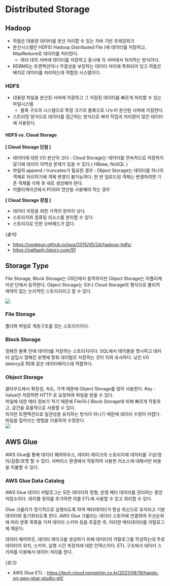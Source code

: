 # Distributed Storage

## Hadoop
- 하둡은 대용량 데이터를 분산 처리할 수 있는 자바 기반 프레임워크 
- 분산시스템인 HDFS( Hadoop Distributed File )에 데이터를 저장하고, MapReduce로 데이터를 처리한다.
    - 여러 대의 서버에 데이터를 저장하고 동시에 각 서버에서 처리하는 방식이다.
- RDBMS는 트랜젝션이나 무결성을 보장하는 데이터 처리에 특화되어 있고 하둡은 배치로 데이터를 처리하는데 적합한 시스템이다.

### HDFS
- 대용량 파일을 분산된 서버에 저장하고 그 저장된 데이터를 빠르게 처리할 수 있는 파일시스템
    - 블록 구조의 시스템으로 특정 크기의 블록으로 나누어 분산된 서버에 저장한다.
- 스트리밍 방식으로 데이터를 접근하는 방식으로 배치 작업과 처리량이 많은 데이터에 사용된다.

#### HDFS vs. Cloud Storage
**[ Cloud Storage 단점 ]**
- 데이터에 대한 I/O 분산이 크다 : Cloud Storage는 데이터를 연속적으로 저장하지 않기에 데이터 지역성 문제가 있을 수 있다.( HBase, NoSQL )  
- 파일의 append / truncates가 필요한 경우 : Object Storage는 데이터를 하나의 객체로 처리하기에 객체 변경이 불가능하다. 한 번 업로드된 객체는 변경하려면 기존 객체를 삭제 후 새로 생성해야 한다.
- 어플리케이션에서 POSIX 연산을 사용해야 하는 경우

**[ Cloud Storage 장점 ]** 
- 데이터 저장을 위한 가격이 현저히 낮다.
- 스토리지와 컴퓨팅 리소스를 분리할 수 있다.
- 스토리지로 인한 오버헤드가 없다.


*(출처)*
- https://yookeun.github.io/java/2015/05/24/hadoop-hdfs/
- https://nathanh.tistory.com/91

## Storage Type
File Storage, Block Storage는 OS단에서 동작하지만 Object Storage는 어플리케이션 단에서 동작한다.
Object Storage는 S3나 Cloud Storage의 형식으로 물리적 제약이 없는 논리적인 스토리지라고 할 수 있다.

![](https://miro.medium.com/max/770/1*wbpNIDluXRa6aV26tpbwbQ.gif)

### File Storage
폴더와 파일로 계층구조를 갖는 스토리지이다.
### Block Storage
정해진 블록 안에 데이터를 저장하는 스토리지이다. SQL에서 테이블을 명시하고 데이터 삽입시 정해진 포맷에 맞춰 데이털르 저장하는 것이 이와 유사하다.
낮은 I/O latency로 RDB 같은 데이터베이스에 적합하다.

### Object Storage
클라우드에서 확장성, 속도, 가격 때문에 Object Storage를 많이 사용한다. Key - Value만 저장하면 HTTP 로 요청하여 파일을 받을 수 있다.  
파일에 대한 메타 정보가 적기 때문에 File이나 Block Storage에 비해 빠르게 작동하고, 공간을 효율적으로 사용할 수 있다.  
하지만 트랜젝션으로 일관성을 유지하는 방식이 아니기 때문에 데이터 수정이 어렵다. 파일을 덮어쓰는 방법을 이용하여 수정한다.   
![](https://medium.com/harrythegreat/%ED%81%B4%EB%9D%BC%EC%9A%B0%EB%93%9C%EC%83%81-%EC%98%A4%EB%B8%8C%EC%A0%9D%ED%8A%B8-%EC%8A%A4%ED%86%A0%EB%A6%AC%EC%A7%80-object-storage-%EB%9E%80-9d9c2da57649)


## AWS Glue
AWS Glue를 통해 데이터 웨어하우스, 데이터 레이크의 스토리지에 데이터를 구성/정리/검증/포맷 할 수 있다.
서버리스 환경에서 작동하여 사용한 리소스에 대해서만 비용을 지불할 수 있다.

### AWS Glue Data Catalog
AWS Glue 데이터 카탈로그는 모든 데이터의 정형, 운영 메타 데이터를 관리하는 중앙 저장소이다.
테이블 정의를 추가하면 이를 ETL에 사용할 수 있고 쿼리할 수 있다.

Glue 크롤러가 정기적으로 실행되도록 하여 메타데이터가 항상 최신으로 유지되고 기본 데이터와 동기화되도록 한다.
AWS Glue 크롤러는 데이터 스토어에 연결하여 우선순위에 따라 분류 목록을 거쳐 데이터 스키마 등을 추출한 후, 이러한 메타데이터를 카탈로그에 채운다.

데이터 웨어하웃, 데이터 레이크를 생성하기 위해 데이터의 카탈로그를 작성하는데 주로 데이터의 위치, 스키마, 실행 시간 측정치에 대한 인덱스이다.
ETL 구조에서 데이터 스키마를 이용해서 데이터 처리를 한다.

*(참고)*
- AWS Glue ETL : https://tech.cloud.nongshim.co.kr/2021/08/19/hands-on-aws-glue-studio-etl/